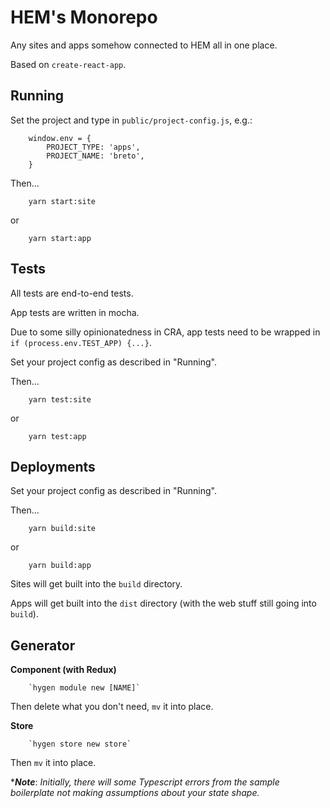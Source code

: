 # HEM's Monorepo

Any sites and apps somehow connected to HEM all in one place.

Based on `create-react-app`.

## Running

Set the project and type in `public/project-config.js`, e.g.:

        window.env = {
            PROJECT_TYPE: 'apps',
            PROJECT_NAME: 'breto',
        }

Then...

        yarn start:site

or

        yarn start:app

## Tests

All tests are end-to-end tests.

App tests are written in mocha.

Due to some silly opinionatedness in CRA, app tests need to be wrapped in `if (process.env.TEST_APP) {...}`.

Set your project config as described in "Running".

Then...

        yarn test:site

or

        yarn test:app

## Deployments

Set your project config as described in "Running".

Then...

        yarn build:site

or

        yarn build:app

Sites will get built into the `build` directory.

Apps will get built into the `dist` directory (with the web stuff still going into `build`).

## Generator

__Component (with Redux)__

        `hygen module new [NAME]`

Then delete what you don't need, `mv` it into place.

__Store__

        `hygen store new store`

Then `mv` it into place.

\*___Note___: _Initially, there will some Typescript errors from the sample boilerplate not making assumptions about your state shape._

